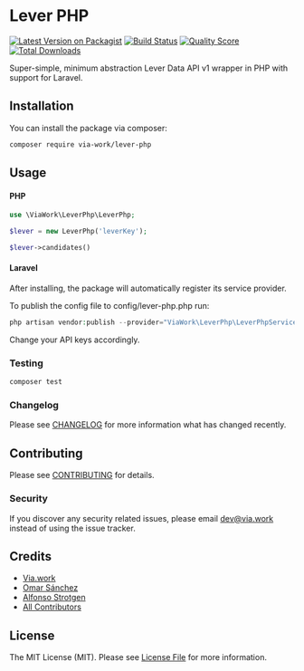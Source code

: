 # Lever PHP

[![Latest Version on Packagist](https://img.shields.io/packagist/v/via-work/lever-php.svg?style=flat-square)](https://packagist.org/packages/via-work/lever-php)
[![Build Status](https://img.shields.io/travis/via-work/lever-php/master.svg?style=flat-square)](https://travis-ci.org/via-work/lever-php)
[![Quality Score](https://img.shields.io/scrutinizer/g/via-work/lever-php.svg?style=flat-square)](https://scrutinizer-ci.com/g/via-work/lever-php)
[![Total Downloads](https://img.shields.io/packagist/dt/via-work/lever-php.svg?style=flat-square)](https://packagist.org/packages/via-work/lever-php)

Super-simple, minimum abstraction Lever Data API v1 wrapper in PHP with support for Laravel.

## Installation

You can install the package via composer:

```bash
composer require via-work/lever-php
```

## Usage

#### PHP

``` php
use \ViaWork\LeverPhp\LeverPhp;

$lever = new LeverPhp('leverKey');

$lever->candidates()
```

#### Laravel

After installing, the package will automatically register its service provider.

To publish the config file to config/lever-php.php run:

``` php
php artisan vendor:publish --provider="ViaWork\LeverPhp\LeverPhpServiceProvider"
```

Change your API keys accordingly.


### Testing

``` bash
composer test
```

### Changelog

Please see [CHANGELOG](CHANGELOG.md) for more information what has changed recently.

## Contributing


Please see [CONTRIBUTING](CONTRIBUTING.md) for details.

### Security

If you discover any security related issues, please email dev@via.work instead of using the issue tracker.

## Credits

- [Via.work](https://github.com/via-work)
- [Omar Sánchez](https://github.com/omarsancas)
- [Alfonso Strotgen](https://github.com/strotgen)
- [All Contributors](../../contributors)

## License

The MIT License (MIT). Please see [License File](LICENSE.md) for more information.
